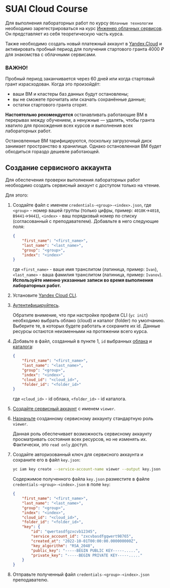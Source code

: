 # SUAI Cloud Course

Для выполнения лабораторных работ по курсу `Облачные технологии` необходимо зарегестрироваться на курс [Инженер облачных сервисов](https://practicum.yandex.ru/ycloud/). Он представляет из себя теоретическую часть курса.

Также необходимо создать новый платежный аккаунт в [Yandex.Cloud](https://cloud.yandex.ru/) и активировать пробный период для получения стартового гранта 4000 ₽ для знакомства с облачными сервисами.

### ВАЖНО!

Пробный период заканчивается через 60 дней или когда стартовый грант израсходован. Когда это произойдёт:

* ваши ВМ и кластеры баз данных будут остановлены;
* вы не сможете прочитать или скачать сохранённые данные;
* остатки стартового гранта сгорят.

**Настоятельно рекомендуется** останавливать работающие ВМ в перерывах между обучением, а ненужные — удалять, чтобы гранта хватило для прохождения всех курсов и выполнения всех лабораторных работ.

Остановленные ВМ тарифицируются, поскольку загрузочный диск занимает пространство в хранилище. Однако остановленная ВМ будет обходиться гораздо дешевле работающей.

## Создание сервисного аккаунта

Для обеспечения проверки выполнения лабораторных работ необходимо создать сервисный аккаунт с доступом только на чтение.

Для этого:

1. Создайте файл с именем `credentials-<group>-<index>.json`, где `<group>` - номер вашей группы (только цифры, пример: `4018K`->`4018`, `B9441`->`9441`), `<index>` - ваш порядковый номер по списку (согласованный с преподавателем). Добавльте в него следующие поля:

    ```json
    {
        "first_name": "<first_name>",
        "last_name": "<last_name>",
        "group": "<group>",
        "index": "<index>"
    }
    ```

    где `<first_name>` - ваше имя транслитом (латиница, пример: `Ivan`), `<last_name>` - ваша фамилия транслитом (латиница, пример: `Ivanov`). 
    **Используйте именно указанные записи во время выполнения лабораторных работ.**

1. Установите [Yandex Cloud CLI](https://cloud.yandex.ru/docs/cli/quickstart#install).

1. [Аутентифицируйтесь](https://cloud.yandex.ru/docs/cli/quickstart#initialize). 

    Обратите внимение, что при настройке профиля CLI (`yc init`) необходимо выбрать облако (cloud) и каталог (folder) по умолчанию. Выберите те, в которых будете работать и сохраните их id. Данные ресурсы остаются неизменными на протяжении всего курса.

1. Добавьте в файл, созданный в пункте 1, `id` выбранных [облака](https://cloud.yandex.ru/docs/cli/cli-ref/managed-services/resource-manager/cloud/list) и [каталога](https://cloud.yandex.ru/docs/cli/cli-ref/managed-services/resource-manager/folder/list):

    ```json
    {
        "first_name": "<first_name>",
        "last_name": "<last_name>",
        "group": "<group>",
        "index": "<index>",
        "cloud_id": "<cloud_id>",
        "folder_id": "<folder_id>"
    }
    ```

    где `<cloud_id>` - id облака, `<folder_id>` - id каталога.

1. [Создайте сервисный аккаунт](https://cloud.yandex.ru/docs/iam/operations/sa/create) с именем `viewer`.

1. [Назначьте](https://cloud.yandex.ru/docs/iam/operations/sa/assign-role-for-sa) созданному сервисному аккаунту стандартную роль `viewer`.

    Данная роль обеспечивает возможность сервисному аккаунту просматривать состояния всех ресурсов, но не изменять их. Фактически, это `read only` доступ.

1. Создайте авторизованный ключ для сервисного аккаунта и сохраните его в файл `key.json`:

    ```sh
    yc iam key create --service-account-name viewer --output key.json
    ```

    Содержимое полученного файла `key.json` разместите в файле `credentials-<group>-<index>.json` в поле `key`:

    ```json
    {
        "first_name": "<first_name>",
        "last_name": "<last_name>",
        "group": "<group>",
        "index": "<index>",
        "cloud_id": "<cloud_id>",
        "folder_id": "<folder_id>",
        "key": {
            "id": "qwertasdfgzxcvb12345",
            "service_account_id": "zxcvbasdfgqwert98765",
            "created_at": "2022-10-01T00:00:00.000000000Z",
            "key_algorithm": "RSA_2048",
            "public_key": "-----BEGIN PUBLIC KEY-----.....",
            "private_key": "-----BEGIN PRIVATE KEY-----....."
        }
    }
    ```

1. Отправьте полученный файл `credentials-<group>-<index>.json` преподавателю.
